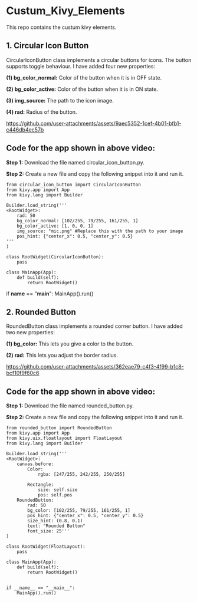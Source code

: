 # Custum_Kivy_Elements
This repo contains the custum kivy elements. 

## 1. Circular Icon Button
CircularIconButton class implements a circular buttons for icons. The button supports toggle behaviour. I have added four new properties:

**(1) bg_color_normal:** Color of the button when it is in OFF state.

**(2) bg_color_active:** Color of the button when it is in ON state.

**(3) img_source:** The path to the icon image. 

**(4) rad:** Radius of the button.

https://github.com/user-attachments/assets/9aec5352-1cef-4b01-bfb1-c446db4ec57b

## Code for the app shown in above video:

**Step 1:** Download the file named circular_icon_button.py.

**Step 2:** Create a new file and copy the following snippet into it and run it.

```
from circular_icon_button import CircularIconButton
from kivy.app import App
from kivy.lang import Builder

Builder.load_string('''  
<RootWidget>:
    rad: 50
    bg_color_normal: [102/255, 79/255, 161/255, 1]
    bg_color_active: [1, 0, 0, 1]
    img_source: "mic.png" #Replace this with the path to your image
    pos_hint: {"center_x": 0.5, "center_y": 0.5}
'''                   
)

class RootWidget(CircularIconButton):
    pass

class MainApp(App):
    def build(self):
        return RootWidget()
```


if __name__ == "__main__":
    MainApp().run()

## 2. Rounded Button
  RoundedButton class implements a rounded corner button. I have added two new properties:
  
**(1) bg_color:** This lets you give a color to the button.

**(2) rad:** This lets you adjust the border radius.


https://github.com/user-attachments/assets/362eae79-c4f3-4f99-b1c8-bcf10f9f60c6

  
## Code for the app shown in above video:

**Step 1:** Download the file named rounded_button.py.

**Step 2:** Create a new file and copy the following snippet into it and run it.

```
from rounded_button import RoundedButton
from kivy.app import App
from kivy.uix.floatlayout import FloatLayout
from kivy.lang import Builder

Builder.load_string('''
<RootWidget>:
    canvas.before:
        Color:
            rgba: [247/255, 242/255, 250/255]

        Rectangle:
            size: self.size
            pos: self.pos    
    RoundedButton:
        rad: 50
        bg_color: [102/255, 79/255, 161/255, 1]
        pos_hint: {"center_x": 0.5, "center_y": 0.5}
        size_hint: (0.8, 0.1)
        text: "Rounded Button"
        font_size: 25'''                   
)

class RootWidget(FloatLayout):
    pass

class MainApp(App):
    def build(self):
        return RootWidget()


if __name__ == "__main__":
    MainApp().run()
```
